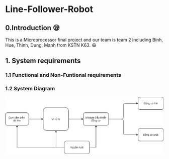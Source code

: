 # Line-Follower-Robot


## 0.Introduction :sleepy:

This is a Microprocessor final project and our team is team 2 including Binh, Hue, Thinh, Dung, Manh from KSTN K63. :smiley:

## 1. System requirements 

### 1.1 Functional and Non-Funtional requirements

### 1.2 System Diagram

![alt text](https://github.com/manhph2211/Line-Follower-Robot/blob/main/Diagram.png)


